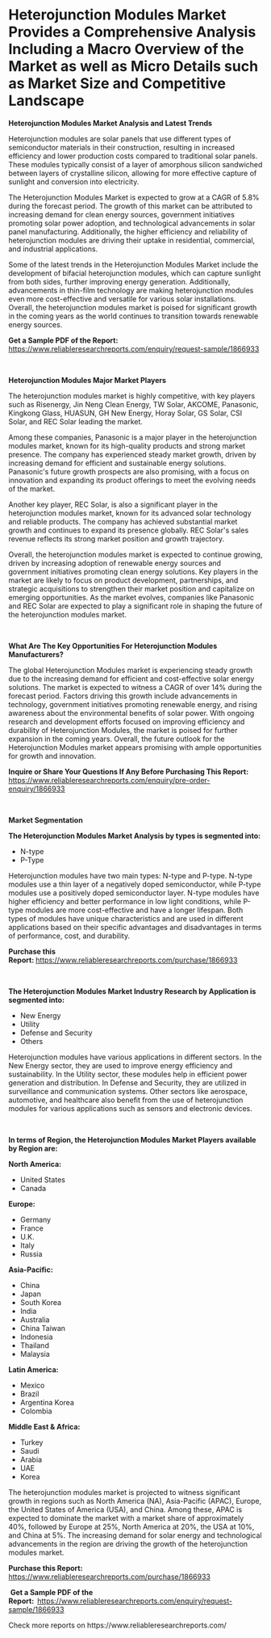 <p><h1>Heterojunction Modules Market Provides a Comprehensive Analysis Including a Macro Overview of the Market as well as Micro Details such as Market Size and Competitive Landscape</h1></p><p><strong>Heterojunction Modules Market Analysis and Latest Trends</strong></p>
<p><p>Heterojunction modules are solar panels that use different types of semiconductor materials in their construction, resulting in increased efficiency and lower production costs compared to traditional solar panels. These modules typically consist of a layer of amorphous silicon sandwiched between layers of crystalline silicon, allowing for more effective capture of sunlight and conversion into electricity.</p><p>The Heterojunction Modules Market is expected to grow at a CAGR of 5.8% during the forecast period. The growth of this market can be attributed to increasing demand for clean energy sources, government initiatives promoting solar power adoption, and technological advancements in solar panel manufacturing. Additionally, the higher efficiency and reliability of heterojunction modules are driving their uptake in residential, commercial, and industrial applications.</p><p>Some of the latest trends in the Heterojunction Modules Market include the development of bifacial heterojunction modules, which can capture sunlight from both sides, further improving energy generation. Additionally, advancements in thin-film technology are making heterojunction modules even more cost-effective and versatile for various solar installations. Overall, the heterojunction modules market is poised for significant growth in the coming years as the world continues to transition towards renewable energy sources.</p></p>
<p><strong>Get a Sample PDF of the Report:&nbsp;</strong> <a href="https://www.reliableresearchreports.com/enquiry/request-sample/1866933">https://www.reliableresearchreports.com/enquiry/request-sample/1866933</a></p>
<p>&nbsp;</p>
<p><strong>Heterojunction Modules Major Market Players</strong></p>
<p><p>The heterojunction modules market is highly competitive, with key players such as Risenergy, Jin Neng Clean Energy, TW Solar, AKCOME, Panasonic, Kingkong Glass, HUASUN, GH New Energy, Horay Solar, GS Solar, CSI Solar, and REC Solar leading the market. </p><p>Among these companies, Panasonic is a major player in the heterojunction modules market, known for its high-quality products and strong market presence. The company has experienced steady market growth, driven by increasing demand for efficient and sustainable energy solutions. Panasonic's future growth prospects are also promising, with a focus on innovation and expanding its product offerings to meet the evolving needs of the market.</p><p>Another key player, REC Solar, is also a significant player in the heterojunction modules market, known for its advanced solar technology and reliable products. The company has achieved substantial market growth and continues to expand its presence globally. REC Solar's sales revenue reflects its strong market position and growth trajectory.</p><p>Overall, the heterojunction modules market is expected to continue growing, driven by increasing adoption of renewable energy sources and government initiatives promoting clean energy solutions. Key players in the market are likely to focus on product development, partnerships, and strategic acquisitions to strengthen their market position and capitalize on emerging opportunities. As the market evolves, companies like Panasonic and REC Solar are expected to play a significant role in shaping the future of the heterojunction modules market.</p></p>
<p>&nbsp;</p>
<p><strong>What Are The Key Opportunities For Heterojunction Modules Manufacturers?</strong></p>
<p><p>The global Heterojunction Modules market is experiencing steady growth due to the increasing demand for efficient and cost-effective solar energy solutions. The market is expected to witness a CAGR of over 14% during the forecast period. Factors driving this growth include advancements in technology, government initiatives promoting renewable energy, and rising awareness about the environmental benefits of solar power. With ongoing research and development efforts focused on improving efficiency and durability of Heterojunction Modules, the market is poised for further expansion in the coming years. Overall, the future outlook for the Heterojunction Modules market appears promising with ample opportunities for growth and innovation.</p></p>
<p><strong>Inquire or Share Your Questions If Any Before Purchasing This Report:</strong> <a href="https://www.reliableresearchreports.com/enquiry/pre-order-enquiry/1866933">https://www.reliableresearchreports.com/enquiry/pre-order-enquiry/1866933</a></p>
<p>&nbsp;</p>
<p><strong>Market Segmentation</strong></p>
<p><strong>The Heterojunction Modules Market Analysis by types is segmented into:</strong></p>
<p><ul><li>N-type</li><li>P-Type</li></ul></p>
<p><p>Heterojunction modules have two main types: N-type and P-type. N-type modules use a thin layer of a negatively doped semiconductor, while P-type modules use a positively doped semiconductor layer. N-type modules have higher efficiency and better performance in low light conditions, while P-type modules are more cost-effective and have a longer lifespan. Both types of modules have unique characteristics and are used in different applications based on their specific advantages and disadvantages in terms of performance, cost, and durability.</p></p>
<p><strong>Purchase this Report:&nbsp;</strong><a href="https://www.reliableresearchreports.com/purchase/1866933">https://www.reliableresearchreports.com/purchase/1866933</a></p>
<p>&nbsp;</p>
<p><strong>The Heterojunction Modules Market Industry Research by Application is segmented into:</strong></p>
<p><ul><li>New Energy</li><li>Utility</li><li>Defense and Security</li><li>Others</li></ul></p>
<p><p>Heterojunction modules have various applications in different sectors. In the New Energy sector, they are used to improve energy efficiency and sustainability. In the Utility sector, these modules help in efficient power generation and distribution. In Defense and Security, they are utilized in surveillance and communication systems. Other sectors like aerospace, automotive, and healthcare also benefit from the use of heterojunction modules for various applications such as sensors and electronic devices.</p></p>
<p>&nbsp;</p>
<p><strong>In terms of Region, the Heterojunction Modules Market Players available by Region are:</strong></p>
<p>
    <p> <strong> North America: </strong>
        <ul>
            <li>United States</li>
            <li>Canada</li>
        </ul>
        </p> 
    <p> <strong> Europe: </strong>
        <ul>
            <li>Germany</li>
            <li>France</li>
            <li>U.K.</li>
            <li>Italy</li>
            <li>Russia</li>
        </ul>
        </p> 
    <p> <strong> Asia-Pacific: </strong>
        <ul>
            <li>China</li>
            <li>Japan</li>
            <li>South Korea</li>
            <li>India</li>
            <li>Australia</li>
            <li>China Taiwan</li>
            <li>Indonesia</li>
            <li>Thailand</li>
            <li>Malaysia</li>
        </ul>
        </p> 
    <p> <strong> Latin America: </strong>
        <ul>
            <li>Mexico</li>
            <li>Brazil</li>
            <li>Argentina Korea</li>
            <li>Colombia</li>
        </ul>
        </p> 
    <p> <strong> Middle East & Africa: </strong>
        <ul>
            <li>Turkey</li>
            <li>Saudi</li>
            <li>Arabia</li>
            <li>UAE</li>
            <li>Korea</li>
        </ul>
    </p>
    </p>
<p><p>The heterojunction modules market is projected to witness significant growth in regions such as North America (NA), Asia-Pacific (APAC), Europe, the United States of America (USA), and China. Among these, APAC is expected to dominate the market with a market share of approximately 40%, followed by Europe at 25%, North America at 20%, the USA at 10%, and China at 5%. The increasing demand for solar energy and technological advancements in the region are driving the growth of the heterojunction modules market.</p></p>
<p><strong>Purchase this Report: </strong><a href="https://www.reliableresearchreports.com/purchase/1866933">https://www.reliableresearchreports.com/purchase/1866933</a></p>
<p>&nbsp;<strong>Get a Sample PDF of the Report:&nbsp;&nbsp;</strong><a href="https://www.reliableresearchreports.com/enquiry/request-sample/1866933">https://www.reliableresearchreports.com/enquiry/request-sample/1866933</a></p>
<p><strong></strong></p>
<p>Check more reports on https://www.reliableresearchreports.com/</p>